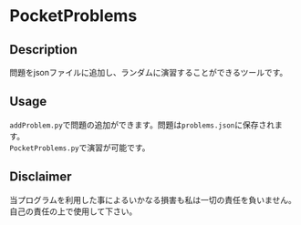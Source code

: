 # PocketProblems
## Description
問題をjsonファイルに追加し、ランダムに演習することができるツールです。  

## Usage
`addProblem.py`で問題の追加ができます。問題は`problems.json`に保存されます。  
`PocketProblems.py`で演習が可能です。  

## Disclaimer
当プログラムを利用した事によるいかなる損害も私は一切の責任を負いません。  
自己の責任の上で使用して下さい。  
